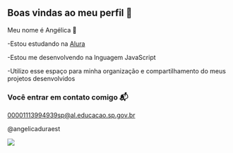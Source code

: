 ## Boas vindas ao meu perfil 💖

Meu nome é Angélica 🌟

-Estou estudando na [Alura](https://www.alura.com.br)

-Estou me desenvolvendo na lnguagem JavaScript

-Utilizo esse espaço para minha organização e compartilhamento do meus projetos desenvolvidos

### Você entrar em contato comigo 📬

00001113994939sp@al.educacao.sp.gov.br

@angelicaduraest

![](https://media.tenor.com/Z5x6xrH6_AQAAAAM/cat-kissing.gif)
